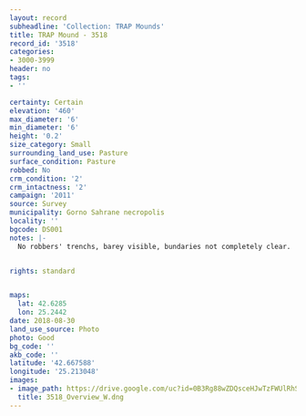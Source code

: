 ```yaml
---
layout: record
subheadline: 'Collection: TRAP Mounds'
title: TRAP Mound - 3518
record_id: '3518'
categories:
- 3000-3999
header: no
tags:
- ''

certainty: Certain
elevation: '460'
max_diameter: '6'
min_diameter: '6'
height: '0.2'
size_category: Small
surrounding_land_use: Pasture
surface_condition: Pasture
robbed: No
crm_condition: '2'
crm_intactness: '2'
campaign: '2011'
source: Survey
municipality: Gorno Sahrane necropolis
locality: ''
bgcode: DS001
notes: |-
  No robbers' trenchs, barey visible, bundaries not completely clear.


rights: standard


maps:
  lat: 42.6285
  lon: 25.2442
date: 2018-08-30
land_use_source: Photo
photo: Good
bg_code: ''
akb_code: ''
latitude: '42.667588'
longitude: '25.213048'
images:
- image_path: https://drive.google.com/uc?id=0B3Rg88wZDQsceHJwTzFWUlRhSU0
  title: 3518_Overview_W.dng
---
```

